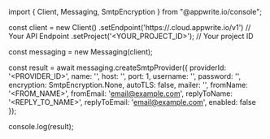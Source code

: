 import { Client, Messaging, SmtpEncryption } from "@appwrite.io/console";

const client = new Client()
    .setEndpoint('https://<REGION>.cloud.appwrite.io/v1') // Your API Endpoint
    .setProject('<YOUR_PROJECT_ID>'); // Your project ID

const messaging = new Messaging(client);

const result = await messaging.createSmtpProvider({
    providerId: '<PROVIDER_ID>',
    name: '<NAME>',
    host: '<HOST>',
    port: 1,
    username: '<USERNAME>',
    password: '<PASSWORD>',
    encryption: SmtpEncryption.None,
    autoTLS: false,
    mailer: '<MAILER>',
    fromName: '<FROM_NAME>',
    fromEmail: 'email@example.com',
    replyToName: '<REPLY_TO_NAME>',
    replyToEmail: 'email@example.com',
    enabled: false
});

console.log(result);

